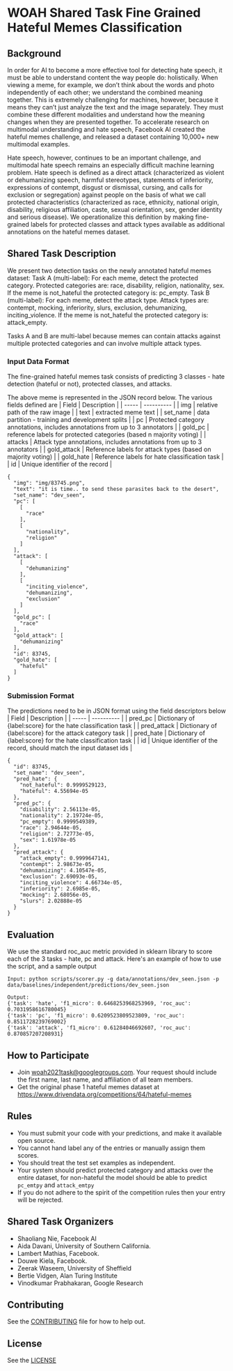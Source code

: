 # WOAH Shared Task Fine Grained Hateful Memes Classification

## Background

In order for AI to become a more effective tool for detecting hate speech, it must be able to understand content the way people do: holistically. When viewing a meme, for example, we don’t think about the words and photo independently of each other; we understand the combined meaning together. This is extremely challenging for machines, however, because it means they can’t just analyze the text and the image separately. They must combine these different modalities and understand how the meaning changes when they are presented together. To accelerate research on multimodal understanding and hate speech, Facebook AI created the hateful memes challenge, and released a dataset containing 10,000+ new multimodal examples.

Hate speech, however, continues to be an important challenge, and multimodal hate speech remains an especially difficult machine learning problem. Hate speech is defined as a direct attack (characterized as violent or dehumanizing speech, harmful stereotypes, statements of inferiority, expressions of contempt, disgust or dismissal, cursing, and calls for exclusion or segregation) against people on the basis of what we call protected characteristics (characterized as race, ethnicity, national origin, disability, religious affiliation, caste, sexual orientation, sex, gender identity and serious disease). We operationalize this definition by making fine-grained labels for protected classes and attack types available as additional annotations on the hateful memes dataset. 



## Shared Task Description
We present two detection tasks on the newly annotated hateful memes dataset: 
Task A (multi-label): For each meme, detect the protected category. Protected categories are: race, disability, religion, nationality, sex. If the meme is not_hateful the protected category is: pc_empty.
Task B (multi-label): For each meme, detect the attack type. Attack types are: contempt, mocking, inferiority, slurs, exclusion, dehumanizing, inciting_violence. If the meme is not_hateful the protected category is: attack_empty.

Tasks A and B are multi-label because memes can contain attacks against multiple protected categories and can involve multiple attack types. 

### Input Data Format
The fine-grained hateful memes task consists of predicting 3 classes - hate detection (hateful or not), protected classes, and attacks.

The above meme is represented in the JSON record below. The various fields defined are
| Field | Description |
| -----  | ---------- |
| img | relative path of the raw image |
| text | extracted meme text |
| set_name | data partition - training and development splits |
| pc | Protected category annotations, includes annotations from up to 3 annotators |
| gold_pc | reference labels for protected categories (based n majority voting) | 
| attacks | Attack type annotations, includes annotations  from up to 3 annotators |
| gold_attack | Reference labels for attack types (based on majority voting) |
| gold_hate | Reference labels for hate classification task |
| id | Unique identifier of the record |

```
{
  "img": "img/83745.png",
  "text": "it is time.. to send these parasites back to the desert",
  "set_name": "dev_seen",
  "pc": [
    [
      "race"
    ],
    [
      "nationality",
      "religion"
    ]
  ],
  "attack": [
    [
      "dehumanizing"
    ],
    [
      "inciting_violence",
      "dehumanizing",
      "exclusion"
    ]
  ],
  "gold_pc": [
    "race"
  ],
  "gold_attack": [
    "dehumanizing"
  ],
  "id": 83745,
  "gold_hate": [
    "hateful"
  ]
}
```

### Submission Format
The predictions need to be in JSON format using the field descriptors below
| Field | Description |
| -----  | ---------- |
| pred_pc | Dictionary of {label:score} for the hate classification task | 
| pred_attack | Dictionary of {label:score} for the attack category task |
| pred_hate | Dictionary of {label:score} for the hate classification task |
| id | Unique identifier of the record, should match the input dataset ids |

```
{
  "id": 83745,
  "set_name": "dev_seen",
  "pred_hate": {
    "not_hateful": 0.9999529123,
    "hateful": 4.55694e-05
  },
  "pred_pc": {
    "disability": 2.56113e-05,
    "nationality": 2.19724e-05,
    "pc_empty": 0.9999549389,
    "race": 2.94644e-05,
    "religion": 2.72773e-05,
    "sex": 1.61978e-05
  },
  "pred_attack": {
    "attack_empty": 0.9999647141,
    "contempt": 2.98673e-05,
    "dehumanizing": 4.10547e-05,
    "exclusion": 2.69093e-05,
    "inciting_violence": 4.66734e-05,
    "inferiority": 2.6985e-05,
    "mocking": 2.68056e-05,
    "slurs": 2.02888e-05
  }
}
```

## Evaluation

We use the standard roc_auc metric provided in sklearn library to score each of the 3 tasks - hate, pc and attack. Here's an example of how to use the script, and a sample output
```
Input: python scripts/scorer.py -g data/annotations/dev_seen.json -p data/baselines/independent/predictions/dev_seen.json

Output:
{'task': 'hate', 'f1_micro': 0.6468253968253969, 'roc_auc': 0.7031958616780045}
{'task': 'pc', 'f1_micro': 0.6209523809523809, 'roc_auc': 0.8511728239769002}
{'task': 'attack', 'f1_micro': 0.61284046692607, 'roc_auc': 0.870857207208931}
```

## How to Participate
* Join woah2021task@googlegroups.com. Your request should include the first name, last name, and affiliation of all team members.
* Get the original phase 1 hateful memes dataset at https://www.drivendata.org/competitions/64/hateful-memes

## Rules
* You must submit your code with your predictions, and make it available open source. 
* You cannot hand label any of the entries or manually assign them scores. 
* You should treat the test set examples as independent.
* Your system should predict protected category and attacks over the entire dataset, for non-hateful the model should be able to predict `pc_emtpy` and `attack_emtpy`
* If you do not adhere to the spirit of the competition rules then your entry will be rejected.




## Shared Task Organizers
* Shaoliang Nie, Facebook AI
* Aida Davani, University of Southern California.
* Lambert Mathias, Facebook.
* Douwe Kiela, Facebook.
* Zeerak Waseem, University of Sheffield
* Bertie Vidgen, Alan Turing Institute
* Vinodkumar Prabhakaran, Google Research

## Contributing
See the [CONTRIBUTING](CONTRIBUTING.md) file for how to help out.

## License
See the [LICENSE](LICENSE)
